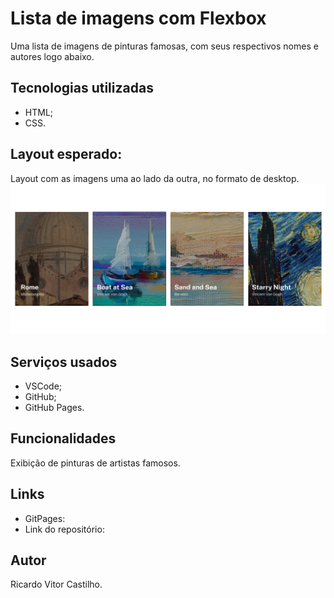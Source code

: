 # Lista de imagens com Flexbox
Uma lista de imagens de pinturas famosas, com seus respectivos nomes e autores logo abaixo.

## Tecnologias utilizadas 
- HTML;
- CSS.

## Layout esperado:
Layout com as imagens uma ao lado da outra, no formato de desktop.
<img src="./src/design/layout-desktop.jpg" alt="Imagem exemplo do layout do projeto desktop">

## Serviços usados 
- VSCode;
- GitHub;
- GitHub Pages.

## Funcionalidades
Exibição de pinturas de artistas famosos.

## Links
- GitPages:
- Link do repositório: 

## Autor
Ricardo Vitor Castilho.